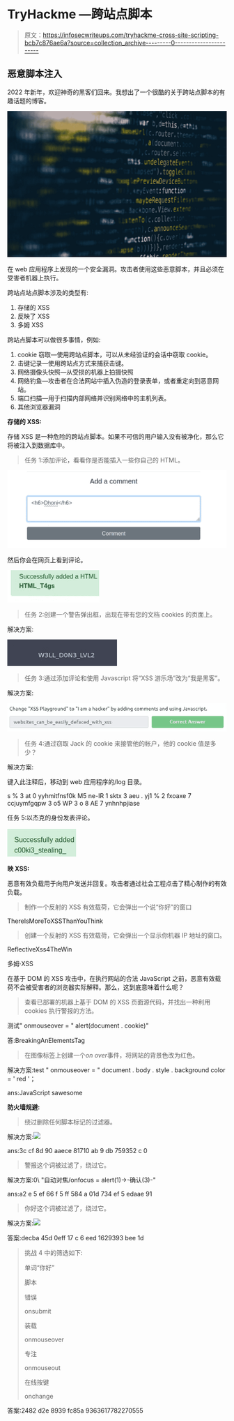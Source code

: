 # TryHackme —跨站点脚本

> 原文：<https://infosecwriteups.com/tryhackme-cross-site-scripting-bcb7c876ae6a?source=collection_archive---------0----------------------->

## 恶意脚本注入

2022 年新年，欢迎神奇的黑客们回来。我想出了一个很酷的关于跨站点脚本的有趣话题的博客。

![](img/03709a2ea8fd01530e28ecdd8f4526dd.png)

在 web 应用程序上发现的一个安全漏洞。攻击者使用这些恶意脚本，并且必须在受害者机器上执行。

跨站点站点脚本涉及的类型有:

1.  存储的 XSS
2.  反映了 XSS
3.  多姆 XSS

跨站点脚本可以做很多事情，例如:

1.  cookie 窃取—使用跨站点脚本，可以从未经验证的会话中窃取 cookie。
2.  击键记录—使用跨站点方式来捕获击键。
3.  网络摄像头快照—从受损的机器上拍摄快照
4.  网络钓鱼—攻击者在合法网站中插入伪造的登录表单，或者重定向到恶意网站。
5.  端口扫描—用于扫描内部网络并识别网络中的主机列表。
6.  其他浏览器漏洞

**存储的 XSS:**

存储 XSS 是一种危险的跨站点脚本。如果不可信的用户输入没有被净化，那么它将被注入到数据库中。

> 任务 1:添加评论，看看你是否能插入一些你自己的 HTML。

![](img/4eaae924589c41566a1c6a7f02faaa9e.png)

然后你会在网页上看到评论。

![](img/4a7187d21d68f00af1d095933252a44c.png)

> 任务 2:创建一个警告弹出框，出现在带有您的文档 cookies 的页面上。

解决方案: 

![](img/7885c8f5e979995bcb1c1e74b2e05e53.png)

> 任务 3:通过添加评论和使用 Javascript 将“XSS 游乐场”改为“我是黑客”。

解决方案:

![](img/b13d2c5b91d159e700efdaadb5665252.png)

> 任务 4:通过窃取 Jack 的 cookie 来接管他的帐户，他的 cookie 值是多少？

解决方案:

键入此注释后，移动到 web 应用程序的/log 目录。

s % 3 at 0 yyhmitfnsf0k M5 ne-IR 1 sktx 3 aeu . yj1 % 2 fxoaxe 7 ccjuymfgqpw 3 o5 WP 3 o 8 AE 7 ynhnhpjiase

任务 5:以杰克的身份发表评论。

![](img/d6b7ce67152c03e0add56ce283375839.png)

**映 XSS:**

恶意有效负载用于向用户发送并回复。攻击者通过社会工程点击了精心制作的有效负载。

> 制作一个反射的 XSS 有效载荷，它会弹出一个说“你好”的窗口

ThereIsMoreToXSSThanYouThink

> 创建一个反射的 XSS 有效载荷，它会弹出一个显示你机器 IP 地址的窗口。

ReflectiveXss4TheWin

多姆·XSS

在基于 DOM 的 XSS 攻击中，在执行网站的合法 JavaScript 之前，恶意有效载荷不会被受害者的浏览器实际解释。那么，这到底意味着什么呢？

> 查看已部署的机器上基于 DOM 的 XSS 页面源代码，并找出一种利用 cookies 执行警报的方法。

测试" onmouseover = " alert(document . cookie)"

答:BreakingAnElementsTag

> 在图像标签上创建一个*on over*事件，将网站的背景色改为红色。

解决方案:test " onmouseover = " document . body . style . background color = ' red '；

ans:JavaScript sawesome

**防火墙规避:**

> 绕过删除任何脚本标记的过滤器。

解决方案:![](x)

ans:3c cf 8d 90 aaece 81710 ab 9 db 759352 c 0

> 警报这个词被过滤了，绕过它。

解决方案:0\ "自动对焦/onfocus = alert(1)→-确认(3)-"

ans:a2 e 5 ef 66 f 5 ff 584 a 01d 734 ef 5 edaae 91

> 你好这个词被过滤了，绕过它。

解决方案:![](”baj”)

答案:decba 45d 0eff 17 c 6 eed 1629393 bee 1d

> 挑战 4 中的筛选如下:
> 
> 单词“你好”
> 
> 脚本
> 
> 错误
> 
> onsubmit
> 
> 装载
> 
> onmouseover
> 
> 专注
> 
> onmouseout
> 
> 在线按键
> 
> onchange

答案:2482 d2e 8939 fc85a 9363617782270555